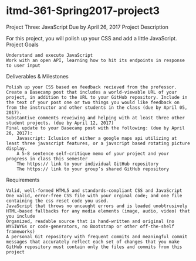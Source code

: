 # itmd-361-Spring2017-project3

Project Three: JavaScript
Due by April 26, 2017
Project Description

For this project, you will polish up your CSS and add a little JavaScript.
Project Goals

    Understand and execute JavaScript
    Work with an open API, learning how to hit its endpoints in response to user input

Deliverables & Milestones

    Polish up your CSS based on feedback recieved from the professor. Create a Basecamp post that includes a world-viewable URL of your project, in addition to the URL to your GitHub repository. Include in the text of your post one or two things you would like feedback on from the instructor and other students in the class (due by April 05, 2017).
    Substantive comments reveiwing and helping with at least three other student projects. (due by April 12, 2017)
    Final update to your Basecamp post with the following: (due by April 26, 2017):
        Javascript: Iclusion of either a google maps api utilizing at least three javascript features, or a javscript based rotating picture display.
        A 5-8 sentence self-critique memo of your project and your progress in class this semester
        The https:// link to your individual GitHub repository
        The https:// link to your group’s shared GitHub repository

Requirements

    Valid, well-formed HTML5 and standards-compliant CSS and JavaScript
    One valid, error-free CSS file with your orginal code; and one file containing the css reset code you used.
    JavaScript that throws no uncaught errors and is loaded unobtrusively
    HTML-based fallbacks for any media elements (image, audio, video) that you include
    Organized, readable source that is hand-written and original (no WYSIWYGs or code-generators, no Bootstrap or other off-the-shelf frameworks)
    A personal Git repository with frequent commits and meaningful commit messages that accurately reflect each set of changes that you make
    GitHub repository must contain only the files and commits from this project

